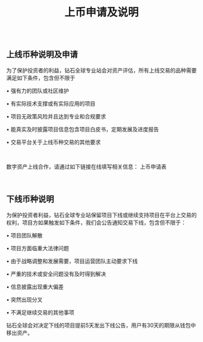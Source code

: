 
<h1 style="text-align:center;line-height:60px;">上币申请及说明</h1>
<br/>

## 上线币种说明及申请
为了保护投资者的利益，钻石全球专业站会对资产评估，所有上线交易的品种需要满足如下条件，包含但不限于<br/>

•	强有力的团队或社区维护<br/>

•	有实际技术支撑或有实际应用的项目<br/>

•	项目无政策风险并且达到专业和合规要求<br/>

•	能真实及时披露项目信息包含项目白皮书，定期发展及进度报告<br/>

•	交易平台关于上线币种交易的其他要求<br/>

<br/>

数字资产上线合作，请通过如下链接在线填写相关信息：
<a>上币申请表</a>

<br/>

## 下线币种说明
为保护投资者利益，钻石全球专业站保留项目下线或继续支持项目在平台上交易的权利，项目方如果触发如下条件，我们会公告通知交易下线，包含但不限于：<br/>

•	项目团队解散<br/>

•	项目方面临重大法律问题<br/>

•	由于战略调整和发展需要，项目运营团队主动要求下线<br/>

•	严重的技术或安全问题没有及时得到解决<br/>

•	信息披露出现重大偏差<br/>

•	突然出现分叉<br/>

•	不满足继续交易的其他事项<br/>


钻石全球会对决定下线的项目提前5天发出下线公告，用户有30天的期限从钱包中移出资产。
